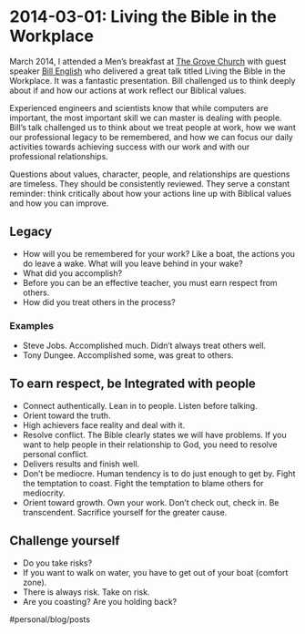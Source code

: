 # 2014-03-01: Living the Bible in the Workplace

March 2014, I attended a Men’s breakfast at [The Grove Church](https://www.mygrovechurch.org/) with guest speaker [Bill English](http://www.theplatinumgrp.com/employee/bill-english) who delivered a great talk titled Living the Bible in the Workplace. It was a fantastic presentation. Bill challenged us to think deeply about if and how our actions at work reflect our Biblical values.

Experienced engineers and scientists know that while computers are important, the most important skill we can master is dealing with people. Bill’s talk challenged us to think about we treat people at work, how we want our professional legacy to be remembered, and how we can focus our daily activities towards achieving success with our work and with our professional relationships.

Questions about values, character, people, and relationships are questions are timeless. They should be consistently reviewed. They serve a constant reminder: think critically about how your actions line up with Biblical values and how you can improve.

## Legacy

* How will you be remembered for your work? Like a boat, the actions you do
  leave a wake. What will you leave behind in your wake?
* What did you accomplish?
* Before you can be an effective teacher, you must earn respect from others.
* How did you treat others in the process?

### Examples

* Steve Jobs. Accomplished much. Didn’t always treat others well.
* Tony Dungee. Accomplished some, was great to others.

## To earn respect, be Integrated with people

* Connect authentically. Lean in to people. Listen before talking.
* Orient toward the truth.
* High achievers face reality and deal with it.
* Resolve conflict. The Bible clearly states we will have problems. If you want
  to help people in their relationship to God, you need to resolve personal
  conflict.
* Delivers results and finish well.
* Don’t be mediocre. Human tendency is to do just enough to get by. Fight the
  temptation to coast. Fight the temptation to blame others for mediocrity.
* Orient toward growth. Own your work. Don’t check out, check in. Be
  transcendent. Sacrifice yourself for the greater cause.

## Challenge yourself
* Do you take risks?
* If you want to walk on water, you have to get out of your boat (comfort zone).
* There is always risk. Take on risk.
* Are you coasting? Are you holding back?

#personal/blog/posts